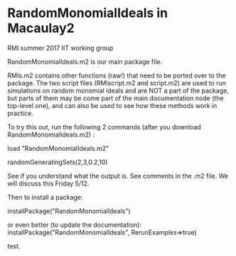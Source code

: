 # RandomMonomialIdeals in Macaulay2
RMI summer 2017 IIT working group

RandomMonomialIdeals.m2 is our main package file.

RMIs.m2 contains other functions (raw!) that need to be ported over to the package. The two script files (RMIscript.m2 and script.m2) are used to run simulations on random monomial ideals and are NOT a part of the package, but parts of them may be come part of the main documentation node (the top-level one), and can also be used to see how these methods work in practice.

To try this out, run the following 2 commands (after you download RandomMonomialIdeals.m2) : 

load "RandomMonomialIdeals.m2"

randomGeneratingSets(2,3,0.2,10)      

See if you understand what the output is. See comments in the .m2 file. We will discuss this Friday 5/12. 

Then to install a package:

installPackage("RandomMonomialIdeals")

or even better (to update the documentation): installPackage("RandomMonomialIdeals", RerunExamples=>true)

test.
